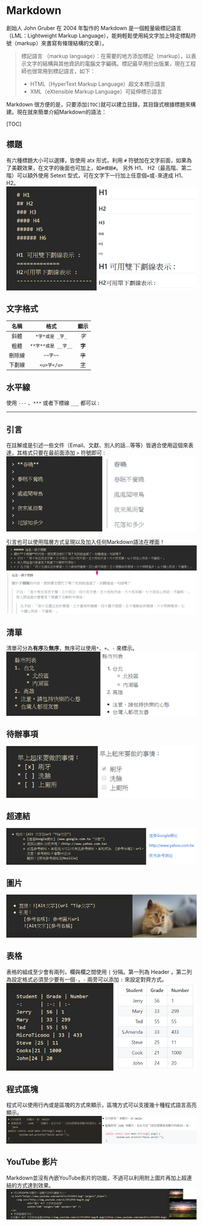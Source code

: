Markdown
===========================
創始人 John Gruber 在 2004 年製作的 Markdown 是一個輕量級標記語言（LML：Lightweight Markup Language），能夠輕鬆使用純文字加上特定標點符號（markup）來書寫有條理結構的文章）。

> 標記語言 （markup language）：在需要的地方添加標記（markup），以表示文字的結構與其他資訊的電腦文字編碼。標記最早用於出版業，現在工程師也很常用到標記語言，如下：
> * HTML（HyperText Markup Language）超文本標示語言
> * XML（eXtensible Markup Language）可延伸標示語言

Markdown 很方便的是，只要添加`[TOC]`就可以建立目錄，其目錄式根據標題來構建。現在就來簡單介紹Markdown的語法：

[TOC]

## 標題
有六種標題大小可以選擇，皆使用 atx 形式，利用 `#` 符號加在文字前面，如果為了美觀效果，在文字的後面也可加上，如`#標題#`。
另外 H1、 H2（最高階、第二階）可以額外使用 Setext 型式，可在文字下一行加上任意個`=`或`-`來達成 H1、H2。
![001.png](/5_Other/Markdown/001.png "001.png")


## 文字格式
名稱    | 格式                 | 顯示
:---:     | :---:                 | :---:
斜體     | `*字*或是 _字_`     | _字_
粗體    |`**字**或是 __字__` | **字**
刪除線 |`~~字~~`         | ~~字~~
下劃線 |`<u>字</u>`    | <u>字</u>

## 水平線
使用 `---`  、`***` 或者下標線 `___` 都可以 : 
***

## 引言
在註解或是引述一些文件（Email、文獻、別人的話...等等）皆適合使用這個來表達，其格式只要在最前面添加 `>` 符號即可 :
![002.png](/5_Other/Markdown/002.png "002.png")

引言也可以使用階層方式呈現以及加入任何Markdown語法在裡面！
![003.png](/5_Other/Markdown/003.png "003.png")

## 清單
清單可分為**有序**及**無序**，無序可以使用`*`、`+`、`-` 來標示。
![004.png](/5_Other/Markdown/004.png "004.png")


## 待辦事項
![005.png](/5_Other/Markdown/005.png "005.png")


## 超連結
![006.png](/5_Other/Markdown/006.png "006.png")


## 圖片
![007.png](/5_Other/Markdown/007.png "007.png")


## 表格
表格的組成至少會有兩列，欄與欄之間使用 `|` 分隔。第一列為 Header ，第二列為設定格式必須至少要有一個`-`，`-` 兩旁可以添加 `:` 來設定對齊方式。
![008.png](/5_Other/Markdown/008.png "008.png")



## 程式區塊
程式可以使用行內或是區塊的方式來顯示，區塊方式可以支援幾十種程式語言高亮顯示。
![009.png](/5_Other/Markdown/009.png "009.png")


## YouTube 影片
Markdown並沒有內嵌YouTube影片的功能，不過可以利用附上圖片再加上超連結的方式達到效果。
![010.png](/5_Other/Markdown/010.png "010.png")



